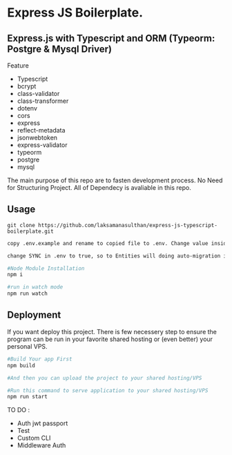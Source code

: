 # Express JS Boilerplate.

## Express.js with Typescript and ORM (Typeorm: Postgre & Mysql Driver)

Feature

-   Typescript
-   bcrypt
-   class-validator
-   class-transformer
-   dotenv
-   cors
-   express
-   reflect-metadata
-   jsonwebtoken
-   express-validator
-   typeorm
-   postgre
-   mysql

The main purpose of this repo are to fasten development process. No Need for Structuring Project. All of Dependecy is avaliable in this repo.

## Usage

```git
git clone https://github.com/laksamanasulthan/express-js-typescript-boilerplate.git
```

```bash
copy .env.example and rename to copied file to .env. Change value inside .env according to your Database Configuration

```

```bash
change SYNC in .env to true, so to Entities will doing auto-migration into database
```

```bash
#Node Module Installation
npm i

#run in watch mode
npm run watch
```

## Deployment

If you want deploy this project. There is few necessery step to ensure the program can be run in your favorite shared hosting or (even better) your personal VPS.

```bash
#Build Your app First
npm build

#And then you can upload the project to your shared hosting/VPS

#Run this command to serve application to your shared hosting/VPS
npm run start
```

TO DO :

-   Auth jwt passport
-   Test
-   Custom CLI
-   Middleware Auth
